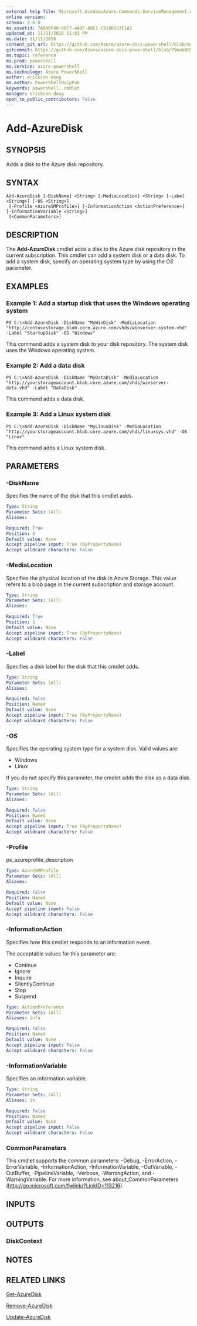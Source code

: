 ```yaml
---
external help file: Microsoft.WindowsAzure.Commands.ServiceManagement.dll-Help.xml
online version: 
schema: 2.0.0
ms.assetid: 7AB90F40-86F7-4A9F-80E2-C9108553E1A2
updated_at: 11/11/2016 11:03 PM
ms.date: 11/11/2016
content_git_url: https://github.com/Azure/azure-docs-powershell/blob/master/azureps-cmdlets-docs/ServiceManagement/Azure.Service/v1.6.1/Add-AzureDisk.md
gitcommit: https://github.com/Azure/azure-docs-powershell/blob/79eeb985ea480979357fb4695832a0c3d29a48bf/azureps-cmdlets-docs/ServiceManagement/Azure.Service/v1.6.1/Add-AzureDisk.md
ms.topic: reference
ms.prod: powershell
ms.service: azure-powershell
ms.technology: Azure PowerShell
author: erickson-doug
ms.author: PowerShellHelpPub
keywords: powershell, cmdlet
manager: erickson-doug
open_to_public_contributors: False
---
```


# Add-AzureDisk

## SYNOPSIS
Adds a disk to the Azure disk repository.

## SYNTAX

```
Add-AzureDisk [-DiskName] <String> [-MediaLocation] <String> [-Label <String>] [-OS <String>]
 [-Profile <AzureSMProfile>] [-InformationAction <ActionPreference>] [-InformationVariable <String>]
 [<CommonParameters>]
```

## DESCRIPTION
The **Add-AzureDisk** cmdlet adds a disk to the Azure disk repository in the current subscription.
This cmdlet can add a system disk or a data disk.
To add a system disk, specify an operating system type by using the *OS* parameter.

## EXAMPLES

### Example 1: Add a startup disk that uses the Windows operating system
```
PS C:\>Add-AzureDisk -DiskName "MyWinDisk" -MediaLocation "http://contosostorage.blob.core.azure.com/vhds/winserver-system.vhd" -Label "StartupDisk" -OS "Windows"
```

This command adds a system disk to your disk repository.
The system disk uses the Windows operating system.

### Example 2: Add a data disk
```
PS C:\>Add-AzureDisk -DiskName "MyDataDisk" -MediaLocation "http://yourstorageaccount.blob.core.azure.com/vhds/winserver-data.vhd" -Label "DataDisk"
```

This command adds a data disk.

### Example 3: Add a Linux system disk
```
PS C:\>Add-AzureDisk -DiskName "MyLinuxDisk" -MediaLocation "http://yourstorageaccount.blob.core.azure.com/vhds/linuxsys.vhd" -OS "Linux"
```

This command adds a Linux system disk.

## PARAMETERS

### -DiskName
Specifies the name of the disk that this cmdlet adds.

```yaml
Type: String
Parameter Sets: (All)
Aliases: 

Required: True
Position: 0
Default value: None
Accept pipeline input: True (ByPropertyName)
Accept wildcard characters: False
```

### -MediaLocation
Specifies the physical location of the disk in Azure Storage.
This value refers to a blob page in the current subscription and storage account.

```yaml
Type: String
Parameter Sets: (All)
Aliases: 

Required: True
Position: 1
Default value: None
Accept pipeline input: True (ByPropertyName)
Accept wildcard characters: False
```

### -Label
Specifies a disk label for the disk that this cmdlet adds.

```yaml
Type: String
Parameter Sets: (All)
Aliases: 

Required: False
Position: Named
Default value: None
Accept pipeline input: True (ByPropertyName)
Accept wildcard characters: False
```

### -OS
Specifies the operating system type for a system disk.
Valid values are: 

- Windows 
- Linux 

If you do not specify this parameter, the cmdlet adds the disk as a data disk.

```yaml
Type: String
Parameter Sets: (All)
Aliases: 

Required: False
Position: Named
Default value: None
Accept pipeline input: True (ByPropertyName)
Accept wildcard characters: False
```

### -Profile
ps_azureprofile_description

```yaml
Type: AzureSMProfile
Parameter Sets: (All)
Aliases: 

Required: False
Position: Named
Default value: None
Accept pipeline input: False
Accept wildcard characters: False
```

### -InformationAction
Specifies how this cmdlet responds to an information event.

The acceptable values for this parameter are:

- Continue
- Ignore
- Inquire
- SilentlyContinue
- Stop
- Suspend

```yaml
Type: ActionPreference
Parameter Sets: (All)
Aliases: infa

Required: False
Position: Named
Default value: None
Accept pipeline input: False
Accept wildcard characters: False
```

### -InformationVariable
Specifies an information variable.

```yaml
Type: String
Parameter Sets: (All)
Aliases: iv

Required: False
Position: Named
Default value: None
Accept pipeline input: False
Accept wildcard characters: False
```

### CommonParameters
This cmdlet supports the common parameters: -Debug, -ErrorAction, -ErrorVariable, -InformationAction, -InformationVariable, -OutVariable, -OutBuffer, -PipelineVariable, -Verbose, -WarningAction, and -WarningVariable. For more information, see about_CommonParameters (http://go.microsoft.com/fwlink/?LinkID=113216).

## INPUTS

## OUTPUTS

### DiskContext

## NOTES

## RELATED LINKS

[Get-AzureDisk](xref:ServiceManagement/Azure.Service/v1.6.1/Get-AzureDisk.md)

[Remove-AzureDisk](xref:ServiceManagement/Azure.Service/v1.6.1/Remove-AzureDisk.md)

[Update-AzureDisk](xref:ServiceManagement/Azure.Service/v1.6.1/Update-AzureDisk.md)


